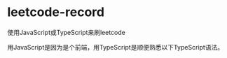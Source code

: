 # leetcode-record

使用JavaScript或TypeScript来刷leetcode

用JavaScript是因为是个前端，用TypeScript是顺便熟悉以下TypeScript语法。

